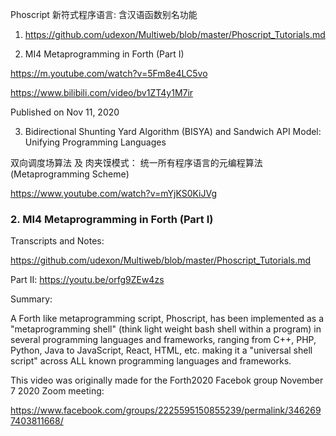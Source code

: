 Phoscript 新符式程序语言: 含汉语函数别名功能

1. https://github.com/udexon/Multiweb/blob/master/Phoscript_Tutorials.md

2. MI4 Metaprogramming in Forth (Part I)

https://m.youtube.com/watch?v=5Fm8e4LC5vo

https://www.bilibili.com/video/bv1ZT4y1M7ir

Published on Nov 11, 2020

3. Bidirectional Shunting Yard Algorithm (BISYA) and Sandwich API Model: Unifying Programming Languages

双向调度场算法 及 肉夹馍模式： 统一所有程序语言的元编程算法 (Metaprogramming Scheme)

https://www.youtube.com/watch?v=mYjKS0KiJVg


### 2. MI4 Metaprogramming in Forth (Part I)

Transcripts and Notes:

https://github.com/udexon/Multiweb/blob/master/Phoscript_Tutorials.md

Part II: https://youtu.be/orfg9ZEw4zs

Summary:

A Forth like metaprogramming script, Phoscript, has been implemented as a "metaprogramming shell" (think light weight bash shell within a program) in several programming languages and frameworks, ranging from C++, PHP, Python, Java to JavaScript, React, HTML, etc. making it a "universal shell script" across ALL known programming languages and frameworks.

This video was originally made for the Forth2020 Facebok group November 7 2020 Zoom meeting:

https://www.facebook.com/groups/2225595150855239/permalink/3462697403811668/
